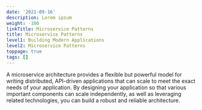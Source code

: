 ```yaml
---
date: '2021-09-16'
description: Lorem ipsum
weight: -100
linkTitle: Microservice Patterns
title: Microservice Patterns
level1: Building Modern Applications
level2: Microservice Patterns
toppage: true
tags: []
---
```


A microservice architecture provides a flexible but powerful model for writing distributed, API-driven applications that can scale to meet the exact needs of your application. By designing your application so that various important components can scale independently, as well as leveraging related technologies, you can build a robust and reliable architecture. 